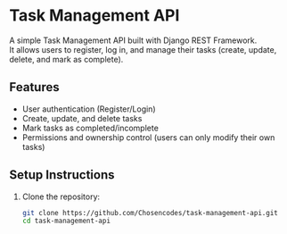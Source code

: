 # Task Management API

A simple Task Management API built with Django REST Framework.  
It allows users to register, log in, and manage their tasks (create, update, delete, and mark as complete).

## Features
- User authentication (Register/Login)
- Create, update, and delete tasks
- Mark tasks as completed/incomplete
- Permissions and ownership control (users can only modify their own tasks)

## Setup Instructions
1. Clone the repository:
   ```bash
   git clone https://github.com/Chosencodes/task-management-api.git
   cd task-management-api
